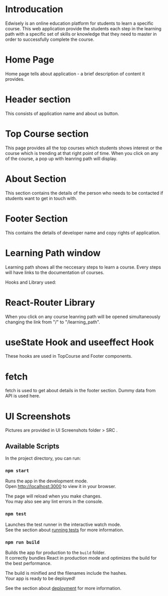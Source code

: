# Introducation

Edwisely is an online education platform for students to learn a specific course. This web application provide the students each step in the learning path with a specific set of skills or knowledge that they need to master in order to successfully complete the course.

# Home Page 

Home page tells about application - a brief description of content it provides.

# Header section

This consists of application name and about us button.

# Top Course section

This page provides all the top courses which students shows interest or the course which is trending at that right point of time. When you click on any of the course, a pop up with leanring path will display.

# About Section

This section contains the details of the person who needs to be contacted if students want to get in touch with.

# Footer Section

This contains the details of developer name and copy rights of application.

# Learning Path window

Learning path shows all the neccesary steps to learn a course. Every steps will have links to the documentation of courses.

Hooks and Library used:

# React-Router Library

When you click on any course leanring path will be opened simultaneously changing the link from "/" to "/learning_path".

# useState Hook and useeffect Hook

These hooks are used in TopCourse and Footer components.

# fetch

fetch is used to get about details in the footer section. Dummy data from API is used here.



# UI Screenshots

Pictures are provided in UI Screenshots folder > SRC .


## Available Scripts

In the project directory, you can run:

### `npm start`

Runs the app in the development mode.\
Open [http://localhost:3000](http://localhost:3000) to view it in your browser.

The page will reload when you make changes.\
You may also see any lint errors in the console.

### `npm test`

Launches the test runner in the interactive watch mode.\
See the section about [running tests](https://facebook.github.io/create-react-app/docs/running-tests) for more information.

### `npm run build`

Builds the app for production to the `build` folder.\
It correctly bundles React in production mode and optimizes the build for the best performance.

The build is minified and the filenames include the hashes.\
Your app is ready to be deployed!

See the section about [deployment](https://facebook.github.io/create-react-app/docs/deployment) for more information.